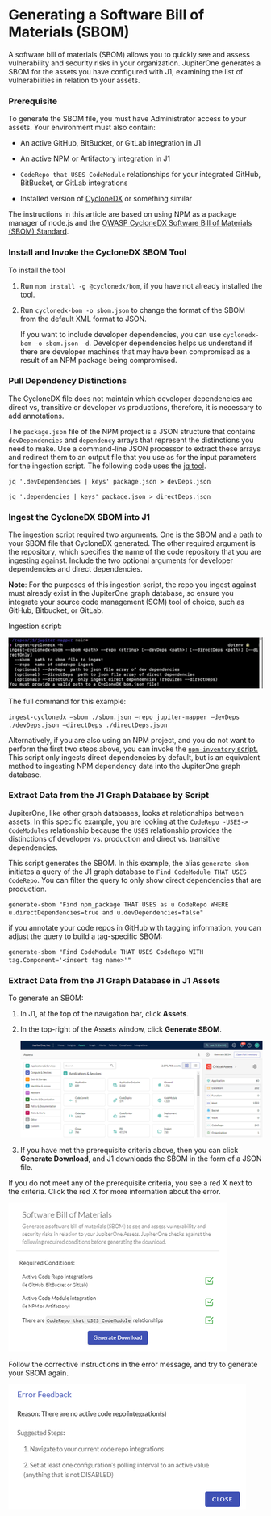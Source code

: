 # Generating a Software Bill of Materials (SBOM)

A software bill of materials (SBOM) allows you to quickly see and assess vulnerability and security risks in your organization. JupiterOne generates a SBOM for the assets you have configured with J1, examining the list of vulnerabilities in relation to your assets.

### Prerequisite

To generate the SBOM file, you must have Administrator access to your assets. Your environment must also contain:

- An active GitHub, BitBucket, or GitLab integration in J1

- An active NPM or Artifactory integration in J1

- `CodeRepo that USES CodeModule` relationships for your integrated GitHub, BitBucket, or GitLab integrations

- Installed version of [CycloneDX](cyclonedx-bom) or something similar


The instructions in this article are based on using NPM as a package manager of node.js and the [OWASP CycloneDX Software Bill of Materials (SBOM) Standard](https://cyclonedx.org/).

### Install and Invoke the CycloneDX SBOM Tool

To install the tool

1. Run  `npm install -g @cyclonedx/bom`, if you have not already installed the tool. 

2. Run  `cyclonedx-bom -o sbom.json` to change the format of the SBOM from the default XML format to JSON. 

   If you want to include developer dependencies, you can use  `cyclonedx-bom -o sbom.json -d`. Developer dependencies helps us understand if there are developer machines that may have been compromised as a result of an NPM package being compromised. 


### Pull Dependency Distinctions

The CycloneDX file does not maintain which developer dependencies are direct vs, transitive or developer vs productions, therefore, it is necessary to add annotations.

The `package.json` file of the NPM project is a JSON structure that contains `devDependencies` and `dependency` arrays that represent the distinctions you need to make. Use a command-line JSON processor to extract these arrays and redirect them to an output file that you use as for the input parameters for the ingestion script. The following code uses the [jq tool](https://github.com/stedolan/jq).

```
jq '.devDependencies | keys' package.json > devDeps.json
```

```
jq '.dependencies | keys' package.json > directDeps.json
```

### Ingest the CycloneDX SBOM into J1

The ingestion script required two arguments. One is the SBOM and a path to your SBOM file that CycloneDX generated. The other required argument is the repository, which specifies the name of the code repository that you are ingesting against. Include the two optional arguments for developer dependencies and direct dependencies.

**Note**: For the purposes of this ingestion script, the repo you ingest against must already exist in the JupiterOne graph database, so ensure you integrate your source code management (SCM) tool of choice, such as GitHub, Bitbucket, or GitLab.

Ingestion script:

![](../assets/sbom-script1.png)

The full command for this example:

```
ingest-cyclonedx –sbom ./sbom.json –repo jupiter-mapper –devDeps ./devDeps.json –directDeps ./directDeps.json
```

Alternatively, if you are also using an NPM project, and you do not want to perform the first two steps above, you can invoke the [`npm-inventory` script. ](https://github.com/JupiterOne/secops-automation-examples/tree/main/npm-inventory) This script only ingests direct dependencies by default, but is an equivalent method to ingesting NPM dependency data into the JupiterOne graph database.

### Extract Data from the J1 Graph Database by Script

JupiterOne, like other graph databases, looks at relationships between assets. In this specific example, you are looking at the `CodeRepo -USES-> CodeModules` relationship because the `USES` relationship provides the distinctions of developer vs. production and direct vs. transitive dependencies.

This script generates the SBOM. In this example, the alias `generate-sbom` initiates a query of the J1 graph database to `Find CodeModule THAT USES CodeRepo`. You can filter the query to only show direct dependencies that are production.

```
generate-sbom "Find npm_package THAT USES as u CodeRepo WHERE u.directDependencies=true and u.devDependencies=false"
```

 if you annotate your code repos in GitHub with tagging information, you can adjust the query to build a tag-specific SBOM:

```
generate-sbom "Find CodeModule THAT USES CodeRepo WITH tag.Component='<insert tag name>'"
```

### Extract Data from the J1 Graph Database in J1 Assets

To generate an SBOM:

1. In J1, at the top of the navigation bar, click **Assets**.

2. In the top-right of the Assets window, click **Generate SBOM**.
   ​

   ![](../assets/assets-landing.png)

   

3. If you have met the prerequisite criteria above, then you can click **Generate Download**, and J1 downloads the SBOM in the form of a JSON file.

If you do not meet any of the prerequisite criteria, you see a red X next to the criteria. Click the red X for more information about the error. 



![](../assets/sbom_errors.png) 


Follow the corrective instructions in the error message, and try to generate your SBOM again.


![](../assets/sbom_code_repo_error.png) 